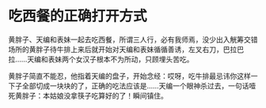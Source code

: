 # 吃西餐的正确打开方式

黄胖子、天编和表妹一起去吃西餐，所谓三人行，必有我师焉，没少出入觥筹交错场所的黄胖子待牛排上来后就开始对天编和表妹循循善诱，左叉右刀，巴拉巴拉……天编和表妹两个女汉子根本不为所动，只顾埋头苦吃。 

黄胖子简直不能忍，他指着天编的盘子，开始念经：哎呀，吃牛排最忌讳你这样一下子全部切成一块块的了，正确的吃法应该是……天编一个眼神杀过去，一句话噎死黄胖子：本姑娘没拿筷子吃算好的了！瞬间镇住。